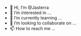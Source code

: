 - 👋 Hi, I’m @Jasterra
- 👀 I’m interested in ...
- 🌱 I’m currently learning ...
- 💞️ I’m looking to collaborate on ...
- 📫 How to reach me ...

<!---
Jasterra/Jasterra is a ✨ special ✨ repository because its `README.md` (this file) appears on your GitHub profile.
You can click the Preview link to take a look at your changes.
--->

